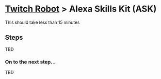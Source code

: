# [Twitch Robot](./README.md) > Alexa Skills Kit (ASK)

This should take less than 15 minutes

## Steps

TBD

### On to the next step...

TBD